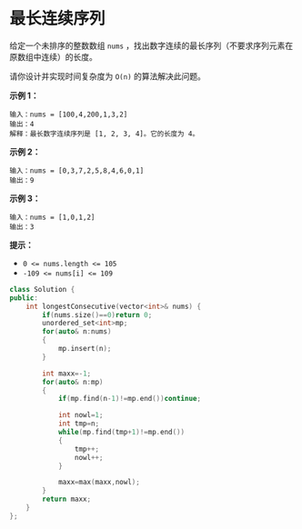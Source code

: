 # 最长连续序列





给定一个未排序的整数数组 `nums` ，找出数字连续的最长序列（不要求序列元素在原数组中连续）的长度。

请你设计并实现时间复杂度为 `O(n)` 的算法解决此问题。

 

**示例 1：**

```
输入：nums = [100,4,200,1,3,2]
输出：4
解释：最长数字连续序列是 [1, 2, 3, 4]。它的长度为 4。
```

**示例 2：**

```
输入：nums = [0,3,7,2,5,8,4,6,0,1]
输出：9
```

**示例 3：**

```
输入：nums = [1,0,1,2]
输出：3
```

 

**提示：**

- `0 <= nums.length <= 105`
- `-109 <= nums[i] <= 109`





```c++
class Solution {
public:
    int longestConsecutive(vector<int>& nums) {
        if(nums.size()==0)return 0;
        unordered_set<int>mp;
        for(auto& n:nums)
        {
            mp.insert(n);
        }

        int maxx=-1;
        for(auto& n:mp)
        {
            if(mp.find(n-1)!=mp.end())continue;

            int nowl=1;
            int tmp=n;
            while(mp.find(tmp+1)!=mp.end())
            {
                tmp++;
                nowl++;
            }

            maxx=max(maxx,nowl);
        }
        return maxx;
    }
};
```

